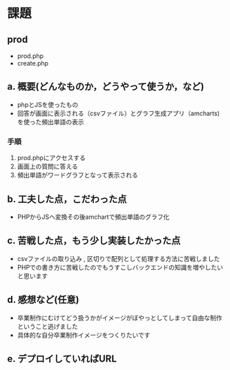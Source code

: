 # 課題
## prod

- prod.php
- create.php

## a. 概要(どんなものか，どうやって使うか，など)
- phpとJSを使ったもの
- 回答が画面に表示される（csvファイル）とグラフ生成アプリ（amcharts)を使った頻出単語の表示

### 手順

1. prod.phpにアクセスする
2. 画面上の質問に答える
3. 頻出単語がワードグラフとなって表示される

## b. 工夫した点，こだわった点

- PHPからJSヘ変換その後amchartで頻出単語のグラフ化

## c. 苦戦した点，もう少し実装したかった点
- csvファイルの取り込み , 区切りで配列として処理する方法に苦戦しました
- PHPでの書き方に苦戦したのでもうすこしバックエンドの知識を増やしたいと思います

## d. 感想など(任意)

- 卒業制作にむけてどう扱うかがイメージがぼやっとしてしまって自由な制作ということ逃げました
- 具体的な自分卒業制作イメージをつくりたいです


## e. デプロイしていればURL